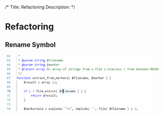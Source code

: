 /*
Title: Refactoring
Description: 
*/

# Refactoring

## Rename Symbol

![PHP variable rename](../imgs/rename-variable.gif)
